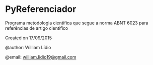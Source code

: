 # PyReferenciador
Programa metodologia científica que segue a norma ABNT 6023 para referências de artigo científico

Created on 17/09/2015

@author: William Lídio

@email: william.lidio19@gmail.com
